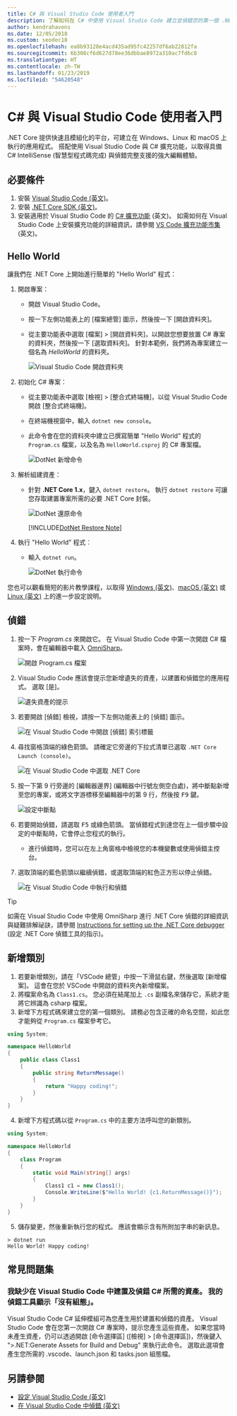 ```yaml
---
title: C# 與 Visual Studio Code 使用者入門
description: 了解如何在 C# 中使用 Visual Studio Code 建立並偵錯您的第一個 .NET Core 應用程式。
author: kendrahavens
ms.date: 12/05/2018
ms.custom: seodec18
ms.openlocfilehash: ea8b93128e4acd435ad95fc42257df6ab22812fa
ms.sourcegitcommit: 6b308cf6d627d78ee36dbbae8972a310ac7fd6c8
ms.translationtype: HT
ms.contentlocale: zh-TW
ms.lasthandoff: 01/23/2019
ms.locfileid: "54620548"
---
```

# <a name="get-started-with-c-and-visual-studio-code"></a>C# 與 Visual Studio Code 使用者入門

.NET Core 提供快速且模組化的平台，可建立在 Windows、Linux 和 macOS 上執行的應用程式。 搭配使用 Visual Studio Code 與 C# 擴充功能，以取得具備 C# IntelliSense (智慧型程式碼完成) 與偵錯完整支援的強大編輯體驗。

## <a name="prerequisites"></a>必要條件

1. 安裝 [Visual Studio Code (英文)](https://code.visualstudio.com/)。
2. 安裝 [.NET Core SDK (英文)](https://www.microsoft.com/net/download/core)。
3. 安裝適用於 Visual Studio Code 的 [C# 擴充功能](https://marketplace.visualstudio.com/items?itemName=ms-vscode.csharp) \(英文\)。 如需如何在 Visual Studio Code 上安裝擴充功能的詳細資訊，請參閱 [VS Code 擴充功能市集](https://code.visualstudio.com/docs/editor/extension-gallery) \(英文\)。

## <a name="hello-world"></a>Hello World

讓我們在 .NET Core 上開始進行簡單的 "Hello World" 程式：

1. 開啟專案：

    * 開啟 Visual Studio Code。
    * 按一下左側功能表上的 [檔案總管] 圖示，然後按一下 [開啟資料夾]。
    * 從主要功能表中選取 [檔案] > [開啟資料夾]，以開啟您想要放置 C# 專案的資料夾，然後按一下 [選取資料夾]。 針對本範例，我們將為專案建立一個名為 *HelloWorld* 的資料夾。

      ![Visual Studio Code 開啟資料夾](media/with-visual-studio-code/vs-code-open-folder.png)

2. 初始化 C# 專案：
    * 從主要功能表中選取 [檢視] > [整合式終端機]，以從 Visual Studio Code 開啟 [整合式終端機]。
    * 在終端機視窗中，輸入 `dotnet new console`。
    * 此命令會在您的資料夾中建立已撰寫簡單 "Hello World" 程式的 `Program.cs` 檔案，以及名為 `HelloWorld.csproj` 的 C# 專案檔。

      ![DotNet 新增命令](media/with-visual-studio-code/dotnet-new-command.png)

3. 解析組建資產：

    * 針對 **.NET Core 1.x**，鍵入 `dotnet restore`。 執行 `dotnet restore` 可讓您存取建置專案所需的必要 .NET Core 封裝。

      ![DotNet 還原命令](media/with-visual-studio-code/dotnet-restore-command.png)

      [!INCLUDE[DotNet Restore Note](~/includes/dotnet-restore-note.md)]

4. 執行 "Hello World" 程式︰

    * 輸入 `dotnet run`。

      ![DotNet 執行命令](media/with-visual-studio-code/dotnet-run-command.png)

您也可以觀看簡短的影片教學課程，以取得 [Windows (英文)](https://channel9.msdn.com/Blogs/dotnet/Get-started-with-VS-Code-using-CSharp-and-NET-Core)、[macOS (英文)](https://channel9.msdn.com/Blogs/dotnet/Get-started-with-VS-Code-using-CSharp-and-NET-Core-on-MacOS) 或 [Linux (英文)](https://channel9.msdn.com/Blogs/dotnet/Get-started-with-VS-Code-Csharp-dotnet-Core-Ubuntu) 上的進一步設定說明。

## <a name="debug"></a>偵錯

1. 按一下 *Program.cs* 來開啟它。 在 Visual Studio Code 中第一次開啟 C# 檔案時，會在編輯器中載入 [OmniSharp](https://www.omnisharp.net/)。

    ![開啟 Program.cs 檔案](media/with-visual-studio-code/open-program-cs.png)

2. Visual Studio Code 應該會提示您新增遺失的資產，以建置和偵錯您的應用程式。 選取 [是]。

    ![遺失資產的提示](media/with-visual-studio-code/missing-assets.png)

3. 若要開啟 [偵錯] 檢視，請按一下左側功能表上的 [偵錯] 圖示。

    ![在 Visual Studio Code 中開啟 [偵錯] 索引標籤](media/with-visual-studio-code/open-debug-tab.png)

4. 尋找窗格頂端的綠色箭頭。 請確定它旁邊的下拉式清單已選取 `.NET Core Launch (console)`。

    ![在 Visual Studio Code 中選取 .NET Core](media/with-visual-studio-code/select-net-core.png)

5. 按一下第 9 行旁邊的 [編輯器邊界] (編輯器中行號左側空白處)，將中斷點新增至您的專案，或將文字游標移至編輯器中的第 9 行，然後按 <kbd>F9</kbd> 鍵。

    ![設定中斷點](media/with-visual-studio-code/set-breakpoint-vs-code.png)

6. 若要開始偵錯，請選取 <kbd>F5</kbd> 或綠色箭頭。 當偵錯程式到達您在上一個步驟中設定的中斷點時，它會停止您程式的執行。
    * 進行偵錯時，您可以在左上角窗格中檢視您的本機變數或使用偵錯主控台。

7. 選取頂端的藍色箭頭以繼續偵錯，或選取頂端的紅色正方形以停止偵錯。

    ![在 Visual Studio Code 中執行和偵錯](media/with-visual-studio-code/run-debug-vs-code.png)

> [!TIP]
> 如需在 Visual Studio Code 中使用 OmniSharp 進行 .NET Core 偵錯的詳細資訊與疑難排解祕訣，請參閱 [Instructions for setting up the .NET Core debugger](https://github.com/OmniSharp/omnisharp-vscode/blob/master/debugger.md) (設定 .NET Core 偵錯工具的指示)。

## <a name="add-a-class"></a>新增類別

1. 若要新增類別，請在「VSCode 總管」中按一下滑鼠右鍵，然後選取 [新增檔案]。 這會在您於 VSCode 中開啟的資料夾內新增檔案。
2. 將檔案命名為 `Class1.cs`。 您必須在結尾加上 `.cs` 副檔名來儲存它，系統才能將它辨識為 csharp 檔案。
3. 新增下方程式碼來建立您的第一個類別。 請務必包含正確的命名空間，如此您才能夠從 `Program.cs` 檔案參考它。
``` csharp
using System;

namespace HelloWorld
{
    public class Class1
    {
        public string ReturnMessage()
        {
            return "Happy coding!";
        }
    }
}
```

4. 新增下方程式碼以從 `Program.cs` 中的主要方法呼叫您的新類別。

```csharp
using System;

namespace HelloWorld
{
    class Program
    {
        static void Main(string[] args)
        {
            Class1 c1 = new Class1();
            Console.WriteLine($"Hello World! {c1.ReturnMessage()}");
        }
    }
}
```

5. 儲存變更，然後重新執行您的程式。 應該會顯示含有所附加字串的新訊息。
```console
> dotnet run
Hello World! Happy coding!
```

## <a name="faq"></a>常見問題集

### <a name="im-missing-required-assets-to-build-and-debug-c-in-visual-studio-code-my-debugger-says-no-configuration"></a>我缺少在 Visual Studio Code 中建置及偵錯 C# 所需的資產。 我的偵錯工具顯示「沒有組態」。

Visual Studio Code C# 延伸模組可為您產生用於建置和偵錯的資產。 Visual Studio Code 會在您第一次開啟 C# 專案時，提示您產生這些資產。 如果您當時未產生資產，仍可以透過開啟 [命令選擇區] ([檢視] > [命令選擇區])，然後鍵入 ">.NET:Generate Assets for Build and Debug" 來執行此命令。 選取此選項會產生您所需的 .vscode、launch.json 和 tasks.json 組態檔。

## <a name="see-also"></a>另請參閱

- [設定 Visual Studio Code (英文)](https://code.visualstudio.com/docs/setup/setup-overview)
- [在 Visual Studio Code 中偵錯 (英文)](https://code.visualstudio.com/Docs/editor/debugging)
